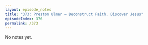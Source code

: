 ```yaml
---
layout: episode_notes
title: "373: Preston Ulmer — Deconstruct Faith, Discover Jesus"
episodeIndex: 376
permalink: /373
---
```

No notes yet.
